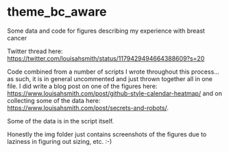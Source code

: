 # theme_bc_aware
Some data and code for figures describing my experience with breast cancer

Twitter thread here: https://twitter.com/louisahsmith/status/1179429494664388609?s=20

Code combined from a number of scripts I wrote throughout this process... as such, it is in general uncommented and just thrown together all in one file. I did write a blog post on one of the figures here: https://www.louisahsmith.com/post/github-style-calendar-heatmap/ and on collecting some of the data here: https://www.louisahsmith.com/post/secrets-and-robots/.

Some of the data is in the script itself.

Honestly the img folder just contains screenshots of the figures due to laziness in figuring out sizing, etc. :-)
